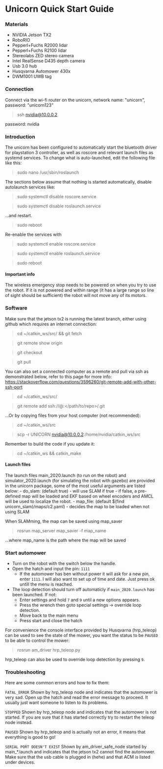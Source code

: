 # Unicorn Quick Start Guide

### Materials
- NVIDIA Jetson TX2 
- RoboRIO
- Pepperl+Fuchs R2000 lidar
- Pepperl+Fuchs R2100 lidar
- Stereolabs ZED stereo camera
- Intel RealSense D435 depth camera
- Usb 3.0 hub
- Husqvarna Automower 430x
- DWM1001 UWB tag


### Connection

Connect via the wi-fi router on the unicorn, network name: "unicorn", password: "unicorn123"

> ssh nvidia@10.0.0.2

password: nvidia

### Introduction

The unicorn has been configured to automatically start the bluetooth driver for playstation 3 controller, as well as roscore and relevant launch files as systemd services. To change what is auto-launched, edit the following file like this:
 
> sudo nano /usr/sbin/roslaunch
 
The sections below assume that nothing is started automatically, disable autolaunch services like:
 
> sudo systemctl disable roscore.service

> sudo systemctl disable roslaunch.service

...and restart.
 
> sudo reboot
 
Re-enable the services with
 
> sudo systemctl enable roscore.service

> sudo systemctl enable roslaunch.service

> sudo reboot

#### Important info
The wireless emergency stop needs to be powered on when you try to use the robot. If it is not powered and within range (it has a large range so line of sight should be sufficient) the robot will not move any of its motors.


### Software

Make sure that the jetson tx2 is running the latest branch, either using github which requires an internet connection:

> cd ~/catkin_ws/src/<local UNICORN repo> && git fetch

> git remote show origin

> git checkout <correct-branch>

> git pull

You can also set a connected computer as a remote and pull via ssh as demonstrated below, refer to this page for more info: <https://stackoverflow.com/questions/3596260/git-remote-add-with-other-ssh-port>

> cd ~/catkin_ws/src/<local UNICORN repo> 

> git remote add <remote> ssh://<user>@<host>:<port></path/to/repo>/.git

...Or by copying files from your host computer (not recommended):

> cd ~/catkin_ws/src

> scp -r UNICORN nvidia@10.0.0.2:/home/nvidia/catkin_ws/src

Remember to build the code if you update it:

> cd ~/catkin_ws && catkin_make

#### Launch files

The launch files main_2020.launch (to run on the robot) and simulator_2020.launch (for simulating the robot with gazebo) are provided in the unicorn package, some of the most useful arguments are listed below:
    - do_slam: (default true)
        - will use SLAM if true
        - if false, a pre-defined map will be loaded and EKF based on wheel encoders and AMCL will be used to localize the robot.
    - map_file: (default $(find unicorn_slam)/maps/c2.yaml)
        - decides the map to be loaded when not using SLAM

When SLAMming, the map can be saved using map_saver 

> rosrun map_server map_saver -f map_name

...where map_name is the path where the map will be saved

### Start automower
- Turn on the robot with the switch below the handle.
- Open the hatch and input the pin: `1111`
    - If the automower has ben without power it will ask for a new pin, enter `1111`. I will also want to set up of time and date. Just press ok untill the menu is reached. 
- The loop detection should turn off automaticly if `main_2020.launch` has been launched. If not:
    - Enter settings and hold `7` and `9` until a new options appears.
    - Press the wrench then goto special settings -> override loop detection.
    - Move back to the main menu
    - Press start and close the hatch

For convenience the console interface provided by Husqvarna (hrp_teleop) can be used to see the state of the mower, you want the status to be `PAUSED` to be able to control the mower:

> rosrun am_driver hrp_teleop.py

hrp_teleop can also be used to override loop detection by pressing `9`.


### Troubleshooting
Here are some common errors and how to fix them:

`FATAL_ERROR`
Shown by hrp_teleop node and indicates that the automower is very sad. Open up the hatch and read the error message to proceed. It usually just want someone to listen to its problems.

`STOPPED`
Shown by hrp_teleop node and indicates that the automower is not started. If you are sure that it has started correctly try to restart the teleop node instead.

`PAUSED`
Shown by hrp_teleop and is actually not an error, it means that everything is good to go!

`SERIAL PORT DOESN'T EXIST`
Shown by am_driver_safe_node started by main_*.launch and indicates that the jetson tx2 cannot find the automower. Make sure that the usb cable is plugged in (hehe) and that ACM is listed under devices.


